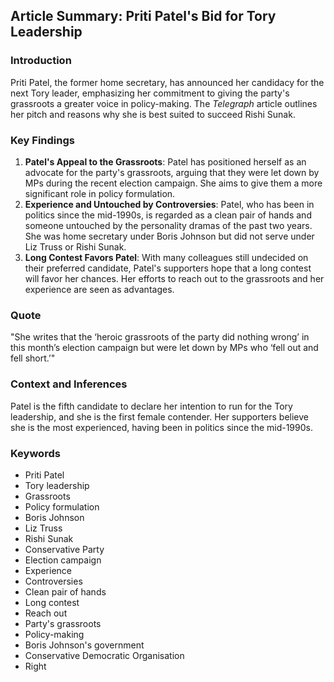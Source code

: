  ## Article Summary: Priti Patel's Bid for Tory Leadership

### Introduction
Priti Patel, the former home secretary, has announced her candidacy for the next Tory leader, emphasizing her commitment to giving the party's grassroots a greater voice in policy-making. The _Telegraph_ article outlines her pitch and reasons why she is best suited to succeed Rishi Sunak.

### Key Findings
1. **Patel's Appeal to the Grassroots**: Patel has positioned herself as an advocate for the party's grassroots, arguing that they were let down by MPs during the recent election campaign. She aims to give them a more significant role in policy formulation.
2. **Experience and Untouched by Controversies**: Patel, who has been in politics since the mid-1990s, is regarded as a clean pair of hands and someone untouched by the personality dramas of the past two years. She was home secretary under Boris Johnson but did not serve under Liz Truss or Rishi Sunak.
3. **Long Contest Favors Patel**: With many colleagues still undecided on their preferred candidate, Patel's supporters hope that a long contest will favor her chances. Her efforts to reach out to the grassroots and her experience are seen as advantages.

### Quote
"She writes that the ‘heroic grassroots of the party did nothing wrong’ in this month’s election campaign but were let down by MPs who ‘fell out and fell short.’"

### Context and Inferences
Patel is the fifth candidate to declare her intention to run for the Tory leadership, and she is the first female contender. Her supporters believe she is the most experienced, having been in politics since the mid-1990s.

### Keywords
- Priti Patel
- Tory leadership
- Grassroots
- Policy formulation
- Boris Johnson
- Liz Truss
- Rishi Sunak
- Conservative Party
- Election campaign
- Experience
- Controversies
- Clean pair of hands
- Long contest
- Reach out
- Party's grassroots
- Policy-making
- Boris Johnson's government
- Conservative Democratic Organisation
- Right